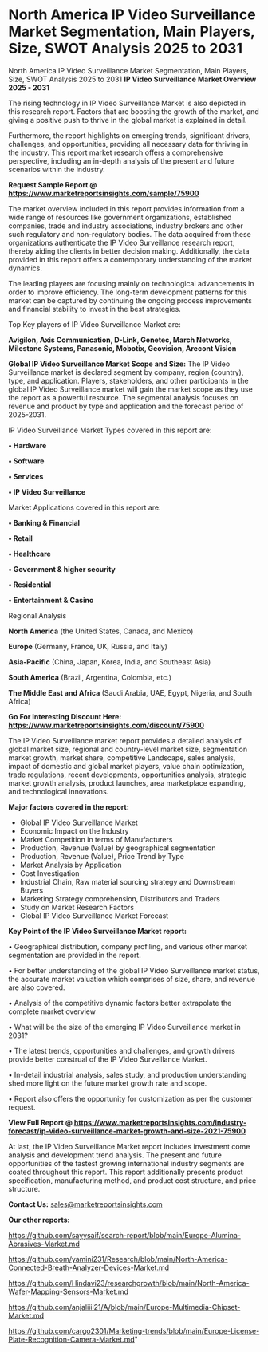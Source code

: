 # North America IP Video Surveillance Market Segmentation, Main Players, Size, SWOT Analysis 2025 to 2031
North America IP Video Surveillance Market Segmentation, Main Players, Size, SWOT Analysis 2025 to 2031
<Strong> IP Video Surveillance Market Overview 2025 - 2031</strong>

The rising technology in IP Video Surveillance Market is also depicted in this research report. Factors that are boosting the growth of the market, and giving a positive push to thrive in the global market is explained in detail.

Furthermore, the report highlights on emerging trends, significant drivers, challenges, and opportunities, providing all necessary data for thriving in the industry. This report market research offers a comprehensive perspective, including an in-depth analysis of the present and future scenarios within the industry.

<strong>Request Sample Report @ <a href=https://www.marketreportsinsights.com/sample/75900>https://www.marketreportsinsights.com/sample/75900</a></strong>

The market overview included in this report provides information from a wide range of resources like government organizations, established companies, trade and industry associations, industry brokers and other such regulatory and non-regulatory bodies. The data acquired from these organizations authenticate the IP Video Surveillance research report, thereby aiding the clients in better decision making. Additionally, the data provided in this report offers a contemporary understanding of the market dynamics.

The leading players are focusing mainly on technological advancements in order to improve efficiency. The long-term development patterns for this market can be captured by continuing the ongoing process improvements and financial stability to invest in the best strategies.

Top Key players of IP Video Surveillance Market are:

<strong>Avigilon, Axis Communication, D-Link, Genetec, March Networks, Milestone Systems, Panasonic, Mobotix, Geovision, Arecont Vision</strong>

<strong><b>Global IP Video Surveillance Market Scope and Size:</b></strong>
The IP Video Surveillance market is declared segment by company, region (country), type, and application. Players, stakeholders, and other participants in the global IP Video Surveillance market will gain the market scope as they use the report as a powerful resource. The segmental analysis focuses on revenue and product by type and application and the forecast period of 2025-2031.

IP Video Surveillance Market Types covered in this report are:

<strong>• Hardware

• Software

• Services

• IP Video Surveillance</strong>

Market Applications covered in this report are:

<strong>• Banking & Financial

• Retail

• Healthcare

• Government & higher security

• Residential

• Entertainment & Casino</strong> 

Regional Analysis

<strong>North America</strong> (the United States, Canada, and Mexico)

<strong>Europe</strong> (Germany, France, UK, Russia, and Italy)

<strong>Asia-Pacific</strong> (China, Japan, Korea, India, and Southeast Asia)

<strong>South America</strong> (Brazil, Argentina, Colombia, etc.)

<strong>The Middle East and Africa</strong> (Saudi Arabia, UAE, Egypt, Nigeria, and South Africa)

<strong>Go For Interesting Discount Here: <a href=https://www.marketreportsinsights.com/discount/75900>https://www.marketreportsinsights.com/discount/75900</a></strong>

The IP Video Surveillance market report provides a detailed analysis of global market size, regional and country-level market size, segmentation market growth, market share, competitive Landscape, sales analysis, impact of domestic and global market players, value chain optimization, trade regulations, recent developments, opportunities analysis, strategic market growth analysis, product launches, area marketplace expanding, and technological innovations.

<strong><b>Major factors covered in the report:</b></strong>
<ul>
  <li>Global IP Video Surveillance Market </li>
  <li>Economic Impact on the Industry</li>
  <li>Market Competition in terms of Manufacturers</li>
  <li>Production, Revenue (Value) by geographical segmentation</li>
  <li>Production, Revenue (Value), Price Trend by Type</li>
  <li>Market Analysis by Application</li>
  <li>Cost Investigation</li>
  <li>Industrial Chain, Raw material sourcing strategy and Downstream Buyers</li>
  <li>Marketing Strategy comprehension, Distributors and Traders</li>
  <li>Study on Market Research Factors</li>
  <li>Global IP Video Surveillance Market Forecast</li>
</ul>

<strong><b>Key Point of the IP Video Surveillance Market report:</b></strong>

• Geographical distribution, company profiling, and various other market segmentation are provided in the report.

• For better understanding of the global IP Video Surveillance market status, the accurate market valuation which comprises of size, share, and revenue are also covered.

• Analysis of the competitive dynamic factors better extrapolate the complete market overview

• What will be the size of the emerging IP Video Surveillance market in 2031?

• The latest trends, opportunities and challenges, and growth drivers provide better construal of the IP Video Surveillance Market.

• In-detail industrial analysis, sales study, and production understanding shed more light on the future market growth rate and scope.

• Report also offers the opportunity for customization as per the customer request.

<strong><b>View Full Report @ <a href=https://www.marketreportsinsights.com/industry-forecast/ip-video-surveillance-market-growth-and-size-2021-75900>https://www.marketreportsinsights.com/industry-forecast/ip-video-surveillance-market-growth-and-size-2021-75900</a></b></strong>


At last, the IP Video Surveillance Market report includes investment come analysis and development trend analysis. The present and future opportunities of the fastest growing international industry segments are coated throughout this report. This report additionally presents product specification, manufacturing method, and product cost structure, and price structure.

<strong>Contact Us:</strong>
sales@marketreportsinsights.com

<strong>Our other reports:</strong>

<a href=https://github.com/sayysaif/search-report/blob/main/Europe-Alumina-Abrasives-Market.md>https://github.com/sayysaif/search-report/blob/main/Europe-Alumina-Abrasives-Market.md</a>

<a href=https://github.com/yamini231/Research/blob/main/North-America-Connected-Breath-Analyzer-Devices-Market.md>https://github.com/yamini231/Research/blob/main/North-America-Connected-Breath-Analyzer-Devices-Market.md</a>

<a href=https://github.com/Hindavi23/researchgrowth/blob/main/North-America-Wafer-Mapping-Sensors-Market.md>https://github.com/Hindavi23/researchgrowth/blob/main/North-America-Wafer-Mapping-Sensors-Market.md</a>

<a href=https://github.com/anjaliiii21/A/blob/main/Europe-Multimedia-Chipset-Market.md>https://github.com/anjaliiii21/A/blob/main/Europe-Multimedia-Chipset-Market.md</a>

<a href=https://github.com/cargo2301/Marketing-trends/blob/main/Europe-License-Plate-Recognition-Camera-Market.md>https://github.com/cargo2301/Marketing-trends/blob/main/Europe-License-Plate-Recognition-Camera-Market.md</a>"
